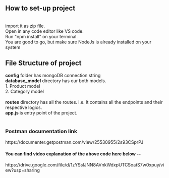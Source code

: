<h2>How to set-up project</h2> <br>
import it as zip file. <br>
Open in any code editor like VS code. <br>
Run "npm install" on your terminal.<br />
You are good to go, but make sure NodeJs is already installed on your system <br>
<h2>File Structure of project </h2>
<b>config</b> folder has mongoDB connection string <br>
<b>database_model</b> directory has our both models. <br>
1. Product model <br>
2. Category model <br>
<br>
<b>routes</b> directory has all the routes. i.e. It contains all the endpoints and their respective logics. <br>
<b>app.js </b> is entry point of the project. <br>
<br>
<h3> Postman documentation link </h3>
https://documenter.getpostman.com/view/25530955/2s93CSprPJ <br>
<h4> You can find video explanation of the above code here below --</h4>
https://drive.google.com/file/d/1zYSslJNN8AVnkWdxpUTCSoatS7w0xpuy/view?usp=sharing
